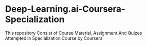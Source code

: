 # Deep-Learning.ai-Coursera-Specialization
 This repository Consist of Course Material, Assignment And Quizes Attempted in Specialization Course by Coursera
